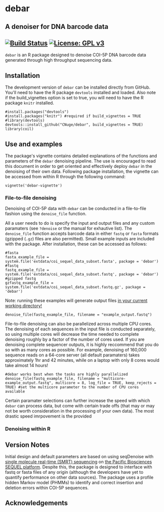 # debar
## A denoiser for DNA barcode data 
[![Build Status](https://travis-ci.com/CNuge/debar.svg?token=H6eQaqsE1kLqYX3zZ1Xz&branch=master)](https://travis-ci.com/CNuge/debar)
[![License: GPL v3](https://img.shields.io/badge/License-GPL%20v3-blue.svg)](http://www.gnu.org/licenses/gpl-3.0)
--------------------------------------------------------

`debar` is an R package designed to denoise COI-5P DNA barcode data generated through high throughput sequencing data. 


## Installation

The development version of `debar` can be installed directly from GitHub. You'll need to have the R package `devtools` installed and loaded. Also note if the build_vignettes option is set to true, you will need to have the R package `knitr` installed.

```
#install.packages("devtools")
#install.packages("knitr") #required if build_vignettes = TRUE
#library(devtools) 
devtools::install_github("CNuge/debar", build_vignettes = TRUE)
library(coil)
```
## Use and examples

The package's vignette contains detailed explanations of the functions and parameters of the `debar` denoising pipeline. The use is encouraged to read this document in order to get oriented and effectively deploy `debar` in the denoising of their own data. Following package installation, the vignette can be accessed from within R through the following command:
```
vignette('debar-vignette')
```


### File-to-file denoising
Denoising of COI-5P data with `debar` can be conducted in a file-to-file fashion using the `denoise_file` function. 

All a user needs to do is specify the input and output files and any custom paramaters (see `?denoise` or the manual for exhautive list). The `denoise_file` function accepts barcode data in either `fastq` or `fasta` formats (gzipped (`.gz`) files are also permitted).
Small example inputs are included with the package. After installation, these can be accessed as follows:
```
#fasta
fasta_example_file = system.file('extdata/coi_sequel_data_subset.fasta', package = 'debar')
#fastq
fastq_example_file = system.file('extdata/coi_sequel_data_subset.fastq', package = 'debar')
#gzipped fastq
gzfastq_example_file = system.file('extdata/coi_sequel_data_subset.fastq.gz', package = 'debar')
```

Note: running these examples will generate output files [in your current working directory!](https://support.rstudio.com/hc/en-us/articles/200711843-Working-Directories-and-Workspaces)
```
denoise_file(fastq_example_file, filename = "example_output.fastq")
```

File-to-file denoising can also be parallelized across multiple CPU cores. The denoising of each sequences in the input file is conducted separately, so using multiple cores will decrease the time needed to complete denoising roughly by a factor of the number of cores used. If you are denoising complete sequencer outputs, it is highly reccommend that you do so with as many cores as possible. For example, denoising of 160,000 sequence reads on a 64-core server (all default paramaters) takes approximately 1hr and 42 minutes, while on a laptop with only 8 cores would take almost 14 hours!

```
#debar works best when the tasks are highly parallelized
denoise_file(fastq_example_file, filename = "multicore-example_output.fastq", multicore = 8, log_file = TRUE, keep_rejects = TRUE) #set the multicore parameter to the number of CPU cores available
```

Certain paramater selections can further increase the speed with which `debar` can process data, but come with certain trade offs (that may or may not be worth consideration in the processing of your own data). The most drastic speed imrpovement is the provided 




### Denoising within R





## Version Notes

Initial design and default parameters are based on using seqDenoise with [single molecule real-time (SMRT) sequencing](https://www.pacb.com/smrt-science/smrt-sequencing/) on [the Pacific Biosciences SEQUEL platform](https://www.pacb.com/products-and-services/sequel-system/). Despite this, the package is designed to interface with fastq or fasta files of any origin (although the developers have yet to quantify performance on other data sources). The package uses a profile hidden Markov model (PHMMs) to identify and correct insertion and deletion errors within COI-5P sequences.


## Acknowledgements









